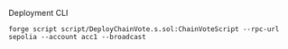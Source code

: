 Deployment CLI

```
forge script script/DeployChainVote.s.sol:ChainVoteScript --rpc-url sepolia --account acc1 --broadcast 
```


